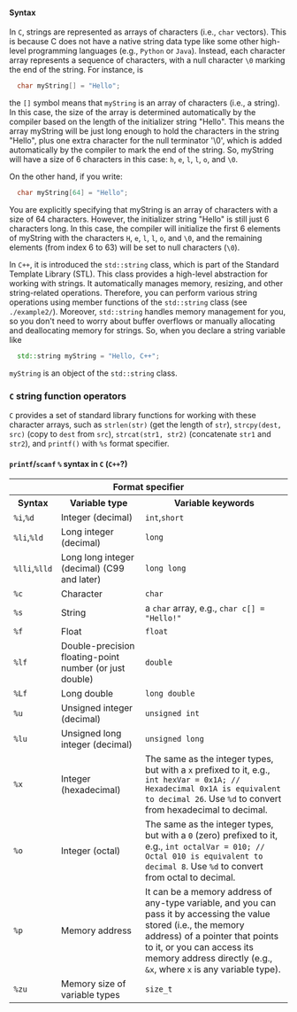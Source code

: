 #### Syntax

In `C`, strings are represented as arrays of characters (i.e., `char` vectors). This is because C does not have a native string data type like some other high-level programming languages (e.g., `Python` or `Java`). Instead, each character array represents a sequence of characters, with a null character `\0` marking the end of the string. For instance, is
```c
  char myString[] = "Hello";
```
the `[]` symbol means that `myString` is an array of characters (i.e., a string). In this case, the size of the array is determined automatically by the compiler based on the length of the initializer string "Hello". This means the array myString will be just long enough to hold the characters in the string "Hello", plus one extra character for the null terminator '\0', which is added automatically by the compiler to mark the end of the string. So, myString will have a size of 6 characters in this case: `h`, `e`, `l`, `l`, `o`, and `\0`.

On the other hand, if you write:
```c
  char myString[64] = "Hello";
```
You are explicitly specifying that myString is an array of characters with a size of 64 characters. However, the initializer string "Hello" is still just 6 characters long. In this case, the compiler will initialize the first 6 elements of myString with the characters `H`, `e`, `l`, `l`, `o`, and `\0`, and the remaining elements (from index 6 to 63) will be set to null characters (`\0`).

In `C++`, it is introduced the `std::string` class, which is part of the Standard Template Library (STL). This class provides a high-level abstraction for working with strings. It automatically manages memory, resizing, and other string-related operations. Therefore, you can perform various string operations using member functions of the `std::string` class (see `./example2/`). Moreover, `std::string` handles memory management for you, so you don't need to worry about buffer overflows or manually allocating and deallocating memory for strings. So, when you declare a string variable like
```cpp
  std::string myString = "Hello, C++";
```
`myString` is an object of the `std::string` class.

### `C` string function operators

`C` provides a set of standard library functions for working with these character arrays, such as `strlen(str)` (get the length of `str`), `strcpy(dest, src)` (copy to `dest` from `src`), `strcat(str1, str2)` (concatenate `str1` and `str2`), and `printf()` with `%s` format specifier.

#### `printf`/`scanf` `%` syntax in `C` (`C++`?)

<table>
<tr>
  <th colspan="3">Format specifier</th>
</tr>
<tr>
  <th>Syntax</th>
  <th>Variable type</th>
  <th>Variable keywords</th>
</tr>
<tr>
  <td><code>%i</code>,<code>%d</code></td>
  <td>Integer (decimal)</td>
  <td><code>int</code>,<code>short</code></td>
</tr>
<tr>
  <td><code>%li</code>,<code>%ld</code></td>
  <td>Long integer (decimal)</td>
  <td><code>long</code></td>
</tr>
<tr>
  <td><code>%lli</code>,<code>%lld</code></td>
  <td>Long long integer (decimal) (C99 and later)</td>
  <td><code>long long</code></td>
</tr>
<tr>
  <td><code>%c</code></td>
  <td>Character</td>
  <td><code>char</code></td>
</tr>
<tr>
  <td><code>%s</code></td>
  <td>String</td>
  <td>a <code>char</code> array, e.g., <code>char c[] = "Hello!"</code></td>
</tr>
<tr>
  <td><code>%f</code></td>
  <td>Float</td>
  <td><code>float</code></td>
</tr>
<tr>
  <td><code>%lf</code></td>
  <td>Double-precision floating-point number (or just double)</td>
  <td><code>double</code></td>
</tr>
<tr>
  <td><code>%Lf</code></td>
  <td>Long double</td>
  <td><code>long double</code></td>
</tr>
<tr>
  <td><code>%u</code></td>
  <td>Unsigned integer (decimal)</td>
  <td><code>unsigned int</code></td>
</tr>
<tr>
  <td><code>%lu</code></td>
  <td>Unsigned long integer (decimal)</td>
  <td><code>unsigned long</code></td>
</tr>
<tr>
  <td><code>%x</code></td>
  <td>Integer (hexadecimal)</td>
  <td>The same as the integer types, but with a <code>x</code> prefixed to it, e.g., <code>int hexVar = 0x1A; // Hexadecimal 0x1A is equivalent to decimal 26</code>. Use <code>%d</code> to convert from hexadecimal to decimal.</td>
</tr>
<tr>
  <td><code>%o</code></td>
  <td>Integer (octal)</td>
  <td>The same as the integer types, but with a <code>0</code> (zero) prefixed to it, e.g., <code>int octalVar = 010; // Octal 010 is equivalent to decimal 8</code>. Use <code>%d</code> to convert from octal to decimal.</td>
</tr>
<tr>
  <td><code>%p</code></td>
  <td>Memory address</td>
  <td>It can be a memory address of any-type variable, and you can pass it by accessing the value stored (i.e., the memory address) of a pointer that points to it, or you can access its memory address directly (e.g., <code>&x</code>, where <code>x</code> is any variable type).</td>
</tr>
<tr>
  <td><code>%zu</code></td>
  <td>Memory size of variable types</td>
  <td><code>size_t</code></td>
</tr>
</table>

